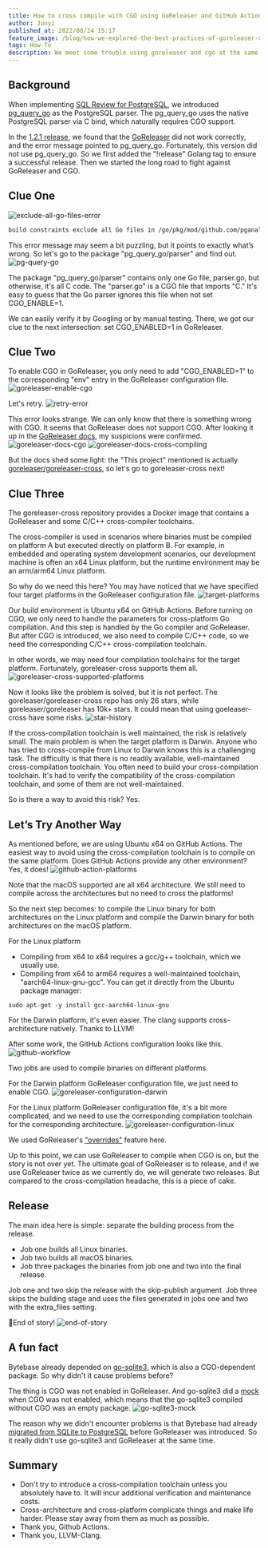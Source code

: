 ```yaml
---
title: How to cross compile with CGO using GoReleaser and GitHub Actions
author: Junyi
published_at: 2022/08/24 15:17
feature_image: /blog/how-we-explored-the-best-practices-of-goreleaser-x-cgo/banner.webp
tags: How-To
description: We meet some trouble using goreleaser and cgo at the same time. This blog tells how we found the best practices.
---
```


## Background

When implementing [SQL Review for PostgreSQL](/docs/sql-review/review-rules), we introduced [pg_query_go](https://github.com/pganalyze/pg_query_go) as the PostgreSQL parser. The pg_query_go uses the native PostgreSQL parser via C bind, which naturally requires CGO support.

In the [1.2.1 release](/changelog/bytebase-1-2-1), we found that the [GoReleaser](https://github.com/goreleaser/goreleaser) did not work correctly, and the error message pointed to pg_query_go. Fortunately, this version did not use pg_query_go. So we first added the "!release" Golang tag to ensure a successful release. Then we started the long road to fight against GoReleaser and CGO.

## Clue One

![exclude-all-go-files-error](/blog/how-we-explored-the-best-practices-of-goreleaser-x-cgo/exclude-all-go-files-error.webp)

```bash
build constraints exclude all Go files in /go/pkg/mod/github.com/pganalyze/pg_query_go/v2@2.1.2/parser
```

This error message may seem a bit puzzling, but it points to exactly what’s wrong. So let's go to the package "pg_query_go/parser" and find out.
![pg-query-go](/blog/how-we-explored-the-best-practices-of-goreleaser-x-cgo/pg-query-go.webp)

The package "pg_query_go/parser" contains only one Go file, parser.go, but otherwise, it's all C code. The "parser.go" is a CGO file that imports "C." It's easy to guess that the Go parser ignores this file when not set CGO_ENABLE=1.

We can easily verify it by Googling or by manual testing. There, we got our clue to the next intersection: set CGO_ENABLED=1 in GoReleaser.

## Clue Two

To enable CGO in GoReleaser, you only need to add "CGO_ENABLED=1" to the corresponding "env" entry in the GoReleaser configuration file.
![goreleaser-enable-cgo](/blog/how-we-explored-the-best-practices-of-goreleaser-x-cgo/goreleaser-enable-cgo.webp)

Let's retry.
![retry-error](/blog/how-we-explored-the-best-practices-of-goreleaser-x-cgo/retry-error.webp)

This error looks strange. We can only know that there is something wrong with CGO. It seems that GoReleaser does not support CGO. After looking it up in the [GoReleaser docs](https://goreleaser.com/limitations/cgo/?h=cgo), my suspicions were confirmed.
![goreleaser-docs-cgo](/blog/how-we-explored-the-best-practices-of-goreleaser-x-cgo/goreleaser-docs-cgo.webp)
![goreleaser-docs-cross-compiling](/blog/how-we-explored-the-best-practices-of-goreleaser-x-cgo/goreleaser-docs-cross-compiling.webp)

But the docs shed some light: the "This project" mentioned is actually [goreleaser/goreleaser-cross](https://github.com/goreleaser/goreleaser-cross), so let's go to goreleaser-cross next!

## Clue Three

The goreleaser-cross repository provides a Docker image that contains a GoReleaser and some C/C++ cross-compiler toolchains.

The cross-compiler is used in scenarios where binaries must be compiled on platform A but executed directly on platform B. For example, in embedded and operating system development scenarios, our development machine is often an x64 Linux platform, but the runtime environment may be an arm/arm64 Linux platform.

So why do we need this here? You may have noticed that we have specified four target platforms in the GoReleaser configuration file.
![target-platforms](/blog/how-we-explored-the-best-practices-of-goreleaser-x-cgo/target-platforms.webp)

Our build environment is Ubuntu x64 on GitHub Actions. Before turning on CGO, we only need to handle the parameters for cross-platform Go compilation. And this step is handled by the Go compiler and GoReleaser. But after CGO is introduced, we also need to compile C/C++ code, so we need the corresponding C/C++ cross-compilation toolchain.

In other words, we may need four compilation toolchains for the target platform. Fortunately, goreleaser-cross supports them all.
![goreleaser-cross-supported-platforms](/blog/how-we-explored-the-best-practices-of-goreleaser-x-cgo/goreleaser-cross-supported-platforms.webp)

Now it looks like the problem is solved, but it is not perfect. The goreleaser/goreleaser-cross repo has only 26 stars, while goreleaser/goreleaser has 10k+ stars. It could mean that using goeleaser-cross have some risks.
![star-history](/blog/how-we-explored-the-best-practices-of-goreleaser-x-cgo/star-history.webp)

If the cross-compilation toolchain is well maintained, the risk is relatively small. The main problem is when the target platform is Darwin. Anyone who has tried to cross-compile from Linux to Darwin knows this is a challenging task. The difficulty is that there is no readily available, well-maintained cross-compilation toolchain. You often need to build your cross-compilation toolchain. It's had to verify the compatibility of the cross-compilation toolchain, and some of them are not well-maintained.

So is there a way to avoid this risk? Yes.

## Let’s Try Another Way

As mentioned before, we are using Ubuntu x64 on GitHub Actions. The easiest way to avoid using the cross-compilation toolchain is to compile on the same platform. Does GitHub Actions provide any other environment? Yes, it does!
![github-action-platforms](/blog/how-we-explored-the-best-practices-of-goreleaser-x-cgo/github-action-platforms.webp)

Note that the macOS supported are all x64 architecture. We still need to compile across the architectures but no need to cross the platforms!

So the next step becomes: to compile the Linux binary for both architectures on the Linux platform and compile the Darwin binary for both architectures on the macOS platform.

For the Linux platform

- Compiling from x64 to x64 requires a gcc/g++ toolchain, which we usually use.
- Compiling from x64 to arm64 requires a well-maintained toolchain, "aarch64-linux-gnu-gcc". You can get it directly from the Ubuntu package manager:

```shell
sudo apt-get -y install gcc-aarch64-linux-gnu
```

For the Darwin platform, it's even easier. The clang supports cross-architecture natively. Thanks to LLVM!

After some work, the GitHub Actions configuration looks like this.
![github-workflow](/blog/how-we-explored-the-best-practices-of-goreleaser-x-cgo/github-workflow.webp)

Two jobs are used to compile binaries on different platforms.

For the Darwin platform GoReleaser configuration file, we just need to enable CGO.
![goreleaser-configuration-darwin](/blog/how-we-explored-the-best-practices-of-goreleaser-x-cgo/goreleaser-configuration-darwin.webp)

For the Linux platform GoReleaser configuration file, it's a bit more complicated, and we need to use the corresponding compilation toolchain for the corresponding architecture.
![goreleaser-configuration-linux](/blog/how-we-explored-the-best-practices-of-goreleaser-x-cgo/goreleaser-configuration-linux.webp)

We used GoReleaser's ["overrides"](https://goreleaser.com/customization/build/) feature here.

Up to this point, we can use GoReleaser to compile when CGO is on, but the story is not over yet. The ultimate goal of GoReleaser is to release, and if we use GoReleaser twice as we currently do, we will generate two releases. But compared to the cross-compilation headache, this is a piece of cake.

## Release

The main idea here is simple: separate the building process from the release.

- Job one builds all Linux binaries.
- Job two builds all macOS binaries.
- Job three packages the binaries from job one and two into the final release.

Job one and two skip the release with the skip-publish argument. Job three skips the building stage and uses the files generated in jobs one and two with the extra_files setting.

🚀End of story!
![end-of-story](/blog/how-we-explored-the-best-practices-of-goreleaser-x-cgo/end-of-story.webp)

## A fun fact

Bytebase already depended on [go-sqlite3](https://github.com/mattn/go-sqlite3), which is also a CGO-dependent package. So why didn't it cause problems before?

The thing is CGO was not enabled in GoReleaser. And go-sqlite3 did a [mock](https://github.com/mattn/go-sqlite3/blob/master/static_mock.go) when CGO was not enabled, which means that the go-sqlite3 compiled without CGO was an empty package.
![go-sqlite3-mock](/blog/how-we-explored-the-best-practices-of-goreleaser-x-cgo/go-sqlite3-mock.webp)

The reason why we didn't encounter problems is that Bytebase had already [migrated from SQLite to PostgreSQL](https://www.bytebase.com/blog/database-migration-sqlite-to-postgresql) before GoReleaser was introduced. So it really didn't use go-sqlite3 and GoReleaser at the same time.

## Summary

- Don't try to introduce a cross-compilation toolchain unless you absolutely have to. It will incur additional verification and maintenance costs.
- Cross-architecture and cross-platform complicate things and make life harder. Please stay away from them as much as possible.
- Thank you, Github Actions.
- Thank you, LLVM-Clang.
